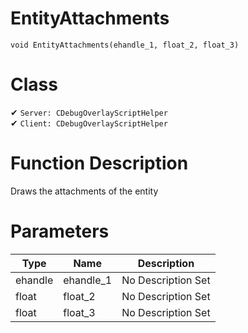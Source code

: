 # EntityAttachments
```
void EntityAttachments(ehandle_1, float_2, float_3)
```
# Class
✔ `Server: CDebugOverlayScriptHelper`  
✔ `Client: CDebugOverlayScriptHelper`  

# Function Description
Draws the attachments of the entity
# Parameters
Type|Name|Description
--|--|--
ehandle|ehandle_1|No Description Set
float|float_2|No Description Set
float|float_3|No Description Set
